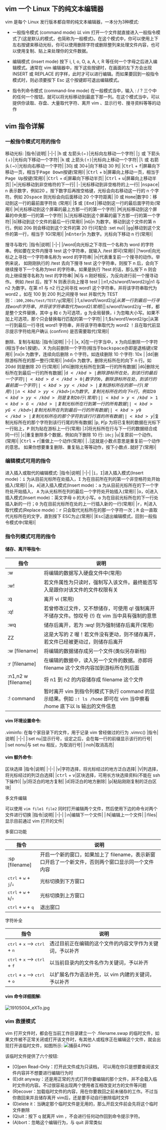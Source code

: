 ## vim 一个 Linux 下的纯文本编辑器
vim 是每个 Linux 发行版本都自带的纯文本编辑器，一本分为3种模式:
* 一般指令模式 (command mode)
以 vim 打开一个文件就直接进入一般指令模式了(这是默认的模式，也简称为一般模式)。在这个模式中，你可以使用上下左右按键来移动光标，你可以使用删除字符或删除整列来处理文件内容，也可以使用复制、贴上来处理你的文件数据。

* 编辑模式 (insert mode)
按下 i, I, o, O, a, A, r, R 等任何一个字母之后进入编辑模式。通常在 vim 编辑器中，按下这些按键时，在画面的左下方会出现 INSERT 或 REPLACE 的字样，此时才可以进行编辑。而如果要回到一般指令模式时，则必须要按下 Esc 这个按键即可退出编辑模式。

* 指令列命令模式 (command-line mode)
在一般模式当中，输入 : / ? 三个中的任何一个按钮，就可以将光标移动到最底下那一列。在这个模式当中，可以提供你读取、存盘、大量取代字符、离开 vim 、显示行号、搜寻资料等等的动作

## vim 指令详解
### 一般指令模式可用的指令
移动光标:
|指令|说明|
|-|-|
|<kbd>h</kbd> 或 <kbd>左箭头(←)</kbd>|光标向左移动一个字符|
|<kbd>j</kbd> 或 <kbd>下箭头(↓)</kbd>|光标向下移动一个字符|
|<kbd>k</kbd> 或 <kbd>上箭头(↑)</kbd>|光标向上移动一个字符|
|<kbd>l</kbd> 或 <kbd>右箭头(→)</kbd>|光标向右移动一个字符|
|30j 或 30↓|向下移动 30 列|
|<kbd>Ctrl</kbd> + <kbd>f</kbd>|屏幕向下移动一页，相当于<kbd>Page Down</kbd>按键(常用)|
|<kbd>Ctrl</kbd> + <kbd>b</kbd>|屏幕向上移动一页，相当于<kbd>Page Up</kbd>按键(常用)|
|<kbd>Ctrl</kbd> + <kbd>d</kbd>|屏幕向下移动半页|
|<kbd>Ctrl</kbd> + <kbd>u</kbd>|屏幕向上移动半页|
|<kbd>+</kbd>|光标移动到非空格符的下一行|
|<kbd>-</kbd>|光标移动到非空格符的上一行|
|n<kbd>space</kbd>| n 表示数字，例如20 。按下数字后再按空格键，光标会向右移动这一行的 n 个字符。例如 20<kbd>space</kbd> 则光标会向后面移动 20 个字符距离|
|0 或 <kbd>Home</kbd>|数字0：移动到这一行的最前面字符处 (常用)|
|$ 或 <kbd>[End]</kbd>|移动到这一行的最后面字符处(常用)|
|<kbd>H</kbd>|光标移动到这个屏幕的最上方那一行的第一个字符|
|<kbd>M</kbd>|光标移动到这个屏幕的中央那一行的第一个字符|
|<kbd>L</kbd>|光标移动到这个屏幕的最下方那一行的第一个字符|
|<kbd>G</kbd>|移动到这个文件的最后一行(常用)|
|n<kbd>G</kbd>|n 为数字。移动到这个文件的第 n 行。例如 20<kbd>G</kbd> 则会移动到这个文件的第 20 行(可配合 :set nu)|
|<kbd>gg</kbd>|移动到这个文件的第一行，相当于 1G(常用)|
|n<kbd>Enter</kbd>|n 为数字。光标向下移动 n 行(常用)|

搜寻与取代:
|指令|说明|
|-|-|
|/word|向光标之下寻找一个名称为 word 的字符串。例如要在文件内搜寻 test 这个字符串，就输入 /test 即可(常用)|
|?word|向光标之上寻找一个字符串名称为 word 的字符串|
|<kbd>n</kbd>|代表重复前一个搜寻的动作。举例来说， 如刚刚执行的 /test 去向下搜寻 test 这个字符串，则按下 n 后，会向下继续搜寻下一个名称为test 的字符串。如果是执行 ?test 的话，那么按下 n 则会向上继续搜寻名称为 test 的字符串|
|<kbd>N</kbd>|与 <kbd>n</kbd> 刚好相反，为反向进行前一个搜寻动作。 例如 /test 后，按下 N 则表示向上搜寻 test |
|:n1,n2s/word1/word2/g|n1 与 n2 为数字。在第 n1 与 n2 行之间寻找 word1 这个字符串，并将该字符串取代为 word2 。如在 100 到 200 列之间搜寻 test 并取代为 TEST 则：`:100,200s/test/TEST/g`(常用)|
|:1,$s/word1/word2/g|从第一行到最后一行寻找 word1 字符串，并将该字符串取代为 word2(常用)|
|:%s/word1/word2/gi|同`:1,$s/word1/word2/g`一样，都是整个文件替换，其中 g 和 c 为可选项，g 为全局替换，i 为忽略大小写。如果不加上可选项，那个只会替换每行匹配的第一个字符|
|:1,$s/word1/word2/gc|从第一行到最后一行寻找 word1 字符串，并将该字符串取代为 word2 ！且在取代前显示提示字符给用户确认 (confirm) 是否需要取代(常用)|


删除、复制与粘贴:
|指令|说明|
|-|-|
|<kbd>x</kbd>, <kbd>X</kbd>|在一行字当中，x 为向后删除一个字符 (相当于<kbd>del</kbd>按键)， X 为向前删除一个字符(相当于<kbd>backspace</kbd>亦即是退格键)(常用)|
|n<kbd>x</kbd>|n 为数字，连续向后删除 n 个字符。如连续删除 10 个字符: 10<kbd>x</kbd> |
|<kbd>dd</kbd>|删除游标所在的那一整行(常用)|
|n<kbd>dd</kbd>|n 为数字。删除光标所在的向下 n 行。如 20<kbd>dd</kbd> 则是删除 20 行(常用)|
|<kbd>d</kbd>1<kbd>G</kbd>|删除光标所在到第一行的所有数据|
|<kbd>dG</kbd>|删除光标所在到最后一行的所有数据|
|<kbd>d$</kbd>|删除游标所在处，到该行的最后一个字符|
|<kbd>d</kbd>0|数字的 0 ，删除游标所在处，到该行的最前面一个字符|
|<kbd>yy</kbd>|复制游标所在的那一行(常用)|
|n<kbd>yy</kbd>|n 为数字。复制光标所在的向下 n 行，例如 20<kbd>yy</kbd> 则是复制 20 行(常用)|
|<kbd>y</kbd>1<kbd>G</kbd>|复制光标所在行到第一行的所有数据|
|<kbd>yG</kbd>|复制光标所在列到最后一行的所有数据|
|<kbd>y0</kbd>|复制光标所在的那个字符到该行行首的所有数据|
|<kbd>y$</kbd>|复制光标所在的那个字符到该行行尾的所有数据|
|<kbd>p</kbd>, <kbd>P</kbd>|<kbd>p</kbd> 为将已复制的数据在光标下一行贴上，<kbd>P</kbd> 则为贴在游标上一行(常用)
|<kbd>J</kbd>|将光标所在行与下一行的数据结合成同一行|
|<kbd>c</kbd>|重复删除多个数据，例如向下删除 10 行: `10cj`
|<kbd>u</kbd>|复原前一个动作。(常用)|
|<kbd>Ctrl</kbd> + <kbd>r</kbd>|重做上一个动作(常用)|
|<kbd>.</kbd>|这就是小数点意思是重复前一个动作的意思。 如果你想要重复删除、重复贴上等等动作，按下小数点<kbd>.</kbd>就好了(常用)|

### 编辑模式可用的指令
进入插入或取代的编辑模式:
|指令|说明|
|-|-|
|<kbd>i</kbd>，<kbd>I</kbd>|进入插入模式(Insert mode)：<kbd>i</kbd> 为从目前光标所在处插入，<kbd>I</kbd> 为在目前所在列的第一个非空格符处开始插入(常用)|
|<kbd>a</kbd>，<kbd>A</kbd>|进入插入模式(Insert mode)：<kbd>a</kbd> 为从目前光标所在的下一个字符处开始插入， <kbd>A</kbd> 为从光标所在列的最后一个字符处开始插入(常用)|
|<kbd>o</kbd>，<kbd>O</kbd>|进入插入模式(Insert mode)：英文字母 o 的大小写。<kbd>o</kbd> 为在目前光标所在的下一行处插入新的一行；<kbd>O</kbd> 为在目前光标所在处的上一行插入新的一行(常用)|
|<kbd>r</kbd>，<kbd>R</kbd>|进入取代模式(Replace mode)：<kbd>r</kbd> 只会取代光标所在的那一个字符一次；<kbd>R</kbd> 会一直取代光标所在的文字，直到按下 ESC为止(常用)|
|<kbd>Esc</kbd>|退出编辑模式，回到一般指令模式中(常用)|

### 指令列模式可用的指令
#### 储存、离开等指令:
|指令|说明|
|-|-|
|:w|将编辑的数据写入硬盘文件中(常用)|
|:w!|若文件属性为只读时，强制写入该文件。最终能否写入是跟你对该文件的文件权限有关|
|:q|离开 vi (常用)|
|:q!|若曾修改过文件，又不想储存，可使用 q! 强制离开不储存文件。惊叹号 (!) 在 vim 当中具有强制的意思|
|:wq|储存后离开，若为 :wq! 则为强制储存后离开(常用)|
|ZZ|这是大写的 Z 喔！若文件没有更动，则不储存离开，若文件已经被更动过，则储存后离开|
|:w [filename]|将编辑的数据储存成另一个文件(类似另存新档)|
|:r [filename]|在编辑的数据中，读入另一个文件的数据。亦即将 filename 这个文件内容加到游标所在列后面|
|:n1,n2 w [filename]|将 n1 到 n2 的内容储存成 filename 这个文件|
|:! command|暂时离开 vim 到指令列模式下执行 command 的显示结果。例如 `:! ls /home` 即可在 vim 当中察看 /home 底下以 ls 输出的文件信息|

#### vim 环境设置命令:
.viminfo: 在每个家目录下的文件，用于记录 vim 曾经做过的行为
.vimrc()
|指令|说明|
|-|-|
|:set nu|显示行号，设定之后，会在每一行的前缀显示该行的行号|
|:set nonu|与 set nu 相反，为取消行号|
|:noh|取消高亮|

#### vim 额外命令:
区块选择
|指令|说明|
|-|-|
|<kbd>v</kbd>|字符选择，将光标经过的地方泛白选择|
|<kbd>V</kbd>|列选择，将光标经过的列泛白选择|
|<kbd>ctrl</kbd> + <kbd>v</kbd>|区块选择，可用长方块选择资料(不能在 ssh 下操作)|
|<kbd>y</kbd>|将泛白的地方复制|
|<kbd>d</kbd>|将泛白的地方删除|
|<kbd>p</kbd>|粘贴刚刚复制的泛白区块|

多文件编辑

可以使用 `vim file1 file2` 同时打开编辑两个文件，然后使用下边的命令对两个文件进行切换
|指令|说明|
|-|-|
|:n|编辑下一个文件|
|:N|编辑上一个文件|
|:files|显示目前通过 vim 打开的文件|

多窗口功能

|指令|说明|
|-|-|
|:sp [filename]|开启一个新的窗口，如果加上了 filename，表示新窗口开启了一个新文件，否则两个窗口显示同一个文件内容|
|<kbd>ctrl</kbd> + <kbd>w</kbd> + <kbd>j</kbd>/<kbd>↓</kbd>|光标切换到下方窗口|
|<kbd>ctrl</kbd> + <kbd>w</kbd> + <kbd>k</kbd>/<kbd>↑</kbd>|光标切换到上方窗口|
|<kbd>ctrl</kbd> + <kbd>w</kbd> + <kbd>q</kbd>|退出窗口|

字符补全

|指令|说明|
|-|-|
|<kbd>ctrl</kbd> + <kbd>x</kbd> --> <kbd>ctrl</kbd> + <kbd>n</kbd>|透过目前正在编辑的这个文件的内容文字作为关键词，予以补齐|
|<kbd>ctrl</kbd> + <kbd>x</kbd> --> <kbd>ctrl</kbd> + <kbd>f</kbd>|以当前目录内的文件名作为关键词，予以补齐|
|<kbd>ctrl</kbd> + <kbd>x</kbd> --> <kbd>ctrl</kbd> + <kbd>o</kbd>|以扩展名作为语法补充，以 vim 内建的关键词，予以补齐|

#### vim 命令详细图解:
![19105004_eXTo.jpg](https://i.loli.net/2020/11/08/9soZc68wFCpMJDy.jpg)

### vim 救援模式
vim 打开文件时，都会在当前工作目录建立一个 .filename.swap 的临时文件，如果文件被不正常关闭或打开该文件时，有其他人或程序正在编辑这个文件，就会出现打开该临时文件，如图所示:
![捕获4.PNG](https://i.loli.net/2020/11/08/jDuFp5TWEmR18AK.png)

该临时文件提供了六个按钮:
* [O]pen Read-Only：打开此文件成为只读档， 可以用在你只是想要查阅该文件内容并不想要进行编辑行为时
* (E)dit anyway：还是用正常的方式打开你要编辑的那个文件，并不会载入临时文件的内容。不过很容易出现两个使用者互相改变对方的文件等问题
* \(R\)ecover：加载临时文件的内容，用在你要救回之前未储存的工作。不过当你救回来并且储存离开 vim后，还是要手动自行删除临时文件
* (D)elete it：当确定那个临时文件是无用的，那么开启文件前会先将这个临时文件删除
* (Q)uit：按下 q 就离开 vim ，不会进行任何动作回到命令提示字符。
* (A)bort：忽略这个编辑行为，与 quit 非常类似

